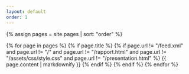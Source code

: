 ```yaml
---
layout: default
order: 1
---
```



{% assign pages = site.pages | sort: "order" %}

{% for page in pages %}
  {% if page.title %}
    {% if page.url != "/feed.xml" and page.url != "/" and page.url != "/rapport.html" and page.url != "/assets/css/style.css" and page.url != "/presentation.html" %}
      {{ page.content | markdownify }}
    {% endif %}
  {% endif %}
{% endfor %}
 